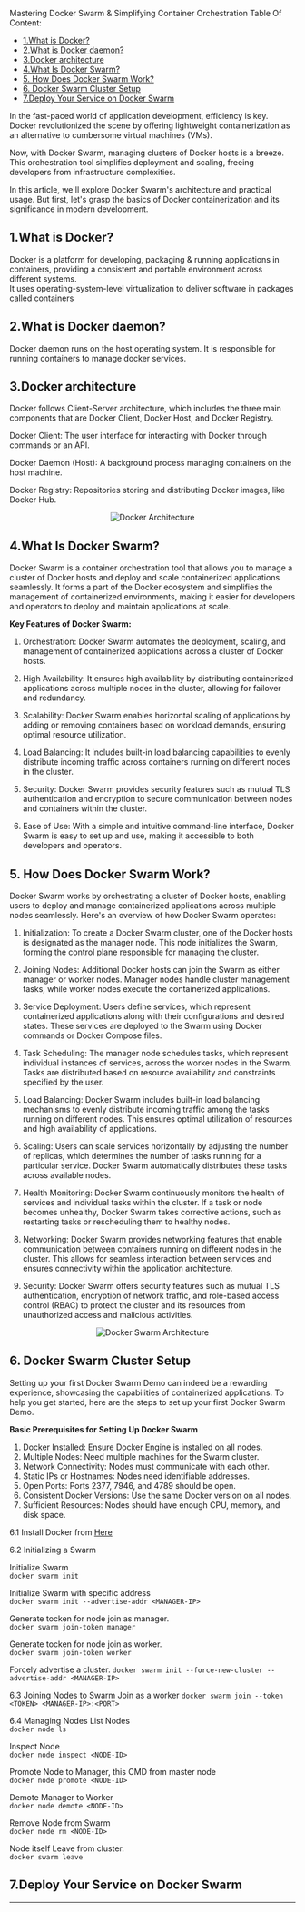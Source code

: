 Mastering Docker Swarm & Simplifying Container Orchestration
Table Of Content:
- [1.What is Docker?](#1what-is-docker)
- [2.What is Docker daemon?](#2what-is-docker-daemon)
- [3.Docker architecture](#3docker-architecture)
- [4.What Is Docker Swarm?](#4what-is-docker-swarm)
- [5. How Does Docker Swarm Work?](#5-how-does-docker-swarm-work)
- [6. Docker Swarm Cluster Setup](#6-docker-swarm-cluster-setup)
- [7.Deploy Your Service on Docker Swarm](#7deploy-your-service-on-docker-swarm)

In the fast-paced world of application development, efficiency is key. Docker revolutionized the scene by offering lightweight containerization as an alternative to cumbersome virtual machines (VMs).

Now, with Docker Swarm, managing clusters of Docker hosts is a breeze. This orchestration tool simplifies deployment and scaling, freeing developers from infrastructure complexities.

In this article, we'll explore Docker Swarm's architecture and practical usage. But first, let's grasp the basics of Docker containerization and its significance in modern development.

## 1.What is Docker?
Docker is a platform for developing, packaging & running applications in containers, providing a consistent and portable environment across different systems.\
It uses operating-system-level virtualization to deliver software in packages called containers

## 2.What is Docker daemon?
Docker daemon runs on the host operating system. It is responsible for running containers to manage docker services. 

## 3.Docker architecture
Docker follows Client-Server architecture, which includes the three main components that are Docker Client, Docker Host, and Docker Registry.

Docker Client: The user interface for interacting with Docker through commands or an API.

Docker Daemon (Host): A background process managing containers on the host machine.

Docker Registry: Repositories storing and distributing Docker images, like Docker Hub.

<p align="center">
  <img src="./image/high-level-overview-of-docker-architecture.png" alt="Docker Architecture"/>
</p>

## 4.What Is Docker Swarm?

Docker Swarm is a container orchestration tool that allows you to manage a cluster of Docker hosts and deploy and scale containerized applications seamlessly. It forms a part of the Docker ecosystem and simplifies the management of containerized environments, making it easier for developers and operators to deploy and maintain applications at scale.

**Key Features of Docker Swarm:**
1. Orchestration: Docker Swarm automates the deployment, scaling, and management of containerized applications across a cluster of Docker hosts.

2. High Availability: It ensures high availability by distributing containerized applications across multiple nodes in the cluster, allowing for failover and redundancy.

3. Scalability: Docker Swarm enables horizontal scaling of applications by adding or removing containers based on workload demands, ensuring optimal resource utilization.

4. Load Balancing: It includes built-in load balancing capabilities to evenly distribute incoming traffic across containers running on different nodes in the cluster.

5. Security: Docker Swarm provides security features such as mutual TLS authentication and encryption to secure communication between nodes and containers within the cluster.

6. Ease of Use: With a simple and intuitive command-line interface, Docker Swarm is easy to set up and use, making it accessible to both developers and operators.


## 5. How Does Docker Swarm Work?

Docker Swarm works by orchestrating a cluster of Docker hosts, enabling users to deploy and manage containerized applications across multiple nodes seamlessly. Here's an overview of how Docker Swarm operates:

1. Initialization: To create a Docker Swarm cluster, one of the Docker hosts is designated as the manager node. This node initializes the Swarm, forming the control plane responsible for managing the cluster.

2. Joining Nodes: Additional Docker hosts can join the Swarm as either manager or worker nodes. Manager nodes handle cluster management tasks, while worker nodes execute the containerized applications.

3. Service Deployment: Users define services, which represent containerized applications along with their configurations and desired states. These services are deployed to the Swarm using Docker commands or Docker Compose files.

4. Task Scheduling: The manager node schedules tasks, which represent individual instances of services, across the worker nodes in the Swarm. Tasks are distributed based on resource availability and constraints specified by the user.

5. Load Balancing: Docker Swarm includes built-in load balancing mechanisms to evenly distribute incoming traffic among the tasks running on different nodes. This ensures optimal utilization of resources and high availability of applications.

6. Scaling: Users can scale services horizontally by adjusting the number of replicas, which determines the number of tasks running for a particular service. Docker Swarm automatically distributes these tasks across available nodes.

7. Health Monitoring: Docker Swarm continuously monitors the health of services and individual tasks within the cluster. If a task or node becomes unhealthy, Docker Swarm takes corrective actions, such as restarting tasks or rescheduling them to healthy nodes.

8. Networking: Docker Swarm provides networking features that enable communication between containers running on different nodes in the cluster. This allows for seamless interaction between services and ensures connectivity within the application architecture.

9. Security: Docker Swarm offers security features such as mutual TLS authentication, encryption of network traffic, and role-based access control (RBAC) to protect the cluster and its resources from unauthorized access and malicious activities.

<p align="center">
  <img src="./image/docker-swarm-architecture.png" alt="Docker Swarm Architecture"/>
</p>


## 6. Docker Swarm Cluster Setup

Setting up your first Docker Swarm Demo can indeed be a rewarding experience, showcasing the capabilities of containerized applications. To help you get started, here are the steps to set up your first Docker Swarm Demo.

**Basic Prerequisites for Setting Up Docker Swarm**

1. Docker Installed: Ensure Docker Engine is installed on all nodes.
2. Multiple Nodes: Need multiple machines for the Swarm cluster.
3. Network Connectivity: Nodes must communicate with each other.
4. Static IPs or Hostnames: Nodes need identifiable addresses.
5. Open Ports: Ports 2377, 7946, and 4789 should be open.
6. Consistent Docker Versions: Use the same Docker version on all nodes.
7. Sufficient Resources: Nodes should have enough CPU, memory, and disk space.

6.1 Install Docker from [Here](https://docs.docker.com/engine/install/ubuntu/)


6.2 Initializing a Swarm

Initialize Swarm\
`docker swarm init`

Initialize Swarm with specific address\
`docker swarm init --advertise-addr <MANAGER-IP>`

Generate tocken for node join as manager.\
`docker swarm join-token manager`

Generate tocken for node join as worker.\
`docker swarm join-token worker`

Forcely advertise a cluster.
`docker swarm init --force-new-cluster --advertise-addr <MANAGER-IP>`

6.3 Joining Nodes to Swarm
Join as a worker
`docker swarm join --token <TOKEN> <MANAGER-IP>:<PORT>`

6.4 Managing Nodes
List Nodes\
`docker node ls`

Inspect Node\
`docker node inspect <NODE-ID>`

Promote Node to Manager, this CMD from master node\
`docker node promote <NODE-ID>`

Demote Manager to Worker\
`docker node demote <NODE-ID>`

Remove Node from Swarm\
`docker node rm <NODE-ID>`

Node itself Leave from cluster.\
`docker swarm leave`

## 7.Deploy Your Service on Docker Swarm




---
